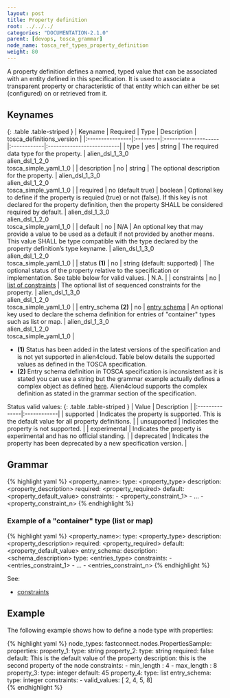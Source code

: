 ```yaml
---
layout: post
title: Property definition
root: ../../../
categories: "DOCUMENTATION-2.1.0"
parent: [devops, tosca_grammar]
node_name: tosca_ref_types_property_definition
weight: 80
---
```


A property definition defines a named, typed value that can be associated with an entity defined in this specification.  It is used to associate a transparent property or characteristic of that entity which can either be set (configured) on or retrieved from it.

## Keynames

{: .table .table-striped }
| Keyname         | Required | Type                | Description | tosca_definitions_version |
|:----------------|:---------|:--------------------|:------------|:--------------------------|
| type            | yes      | string              | The required data type for the property. | alien_dsl_1_3_0<br> alien_dsl_1_2_0<br> tosca_simple_yaml_1_0 |
| description     | no       | string              | The optional description for the property. | alien_dsl_1_3_0<br> alien_dsl_1_2_0<br> tosca_simple_yaml_1_0 |
| required        | no (default true) | boolean             | Optional key to define if the property is requied (true) or not (false). If this key is not declared for the property definition, then the property SHALL be considered required by default. | alien_dsl_1_3_0<br> alien_dsl_1_2_0<br> tosca_simple_yaml_1_0 |
| default         | no | N/A                 | An optional key that may provide a value to be used as a default if not provided by another means. This value SHALL be type compatible with the type declared by the property definition’s type keyname. | alien_dsl_1_3_0<br> alien_dsl_1_2_0<br> tosca_simple_yaml_1_0 |
| status __(1)__ | no | string (default: supported) | The optional status of the property relative to the specification or implementation. See table below for valid values. | N.A. |
| constraints     | no | [list of constraints](#/documentation/2.1.0/devops_guide/tosca_grammar/constraints.html) | The optional list of sequenced constraints for the property. | alien_dsl_1_3_0<br> alien_dsl_1_2_0<br> tosca_simple_yaml_1_0 |
| entry_schema __(2)__ | no | [entry schema](#/documentation/2.1.0/devops_guide/tosca_grammar/entry_schema.html) | An optional key used to declare the schema definition for entries of "container" types such as list or map. | alien_dsl_1_3_0<br> alien_dsl_1_2_0<br> tosca_simple_yaml_1_0 |

* __(1)__ Status has been added in the latest versions of the specification and is not yet supported in alien4cloud. Table below details the supported values as defined in the TOSCA specification.
* __(2)__ Entry schema definition in TOSCA specification is inconsistent as it is stated you can use a string but the grammar example actually defines a complex object as defined [here](#/documentation/2.1.0/devops_guide/tosca_grammar/entry_schema.html). Alien4cloud supports the complex definition as stated in the grammar section of the specification.

Status valid values:
{: .table .table-striped }
| Value         | Description |
|:--------------|:------------|
| supported  | Indicates the property is supported.  This is the default value for all property definitions. |
| unsupported | Indicates the property is not supported. |
| experimental | Indicates the property is experimental and has no official standing. |
| deprecated | Indicates the property has been deprecated by a new specification version. |

## Grammar

{% highlight yaml %}
<property_name>:
  type: <property_type>
  description: <property_description>
  required: <property_required>
  default: <property_default_value>
  constraints:
    - <property_constraint_1>
    - ...
    - <property_constraint_n>
{% endhighlight %}

### Example of a "container" type (list or map)
{% highlight yaml %}
<property_name>:
  type: <property_type>
  description: <property_description>
  required: <property_required>
  default: <property_default_value>
  entry_schema:
    description: <schema_description>
    type: <entries_type>
    constraints:
      - <entries_constraint_1>
      - ...
      - <entries_constraint_n>
{% endhighlight %}

See:

- [constraints](#/documentation/2.1.0/devops_guide/tosca_grammar/constraints.html)

## Example

The following example shows how to define a node type with properties:

{% highlight yaml %}
node_types:
  fastconnect.nodes.PropertiesSample:
    properties:
      property_1:
        type: string
      property_2:
        type: string
        required: false
        default: This is the default value of the property
        description: this is the second property of the node
        constraints:
          - min_length : 4
          - max_length : 8
      property_3:
        type: integer
        default: 45
      property_4:
        type: list
        entry_schema:
          type: integer
          constraints:
            - valid_values: [ 2, 4, 5, 8]        
{% endhighlight %}
